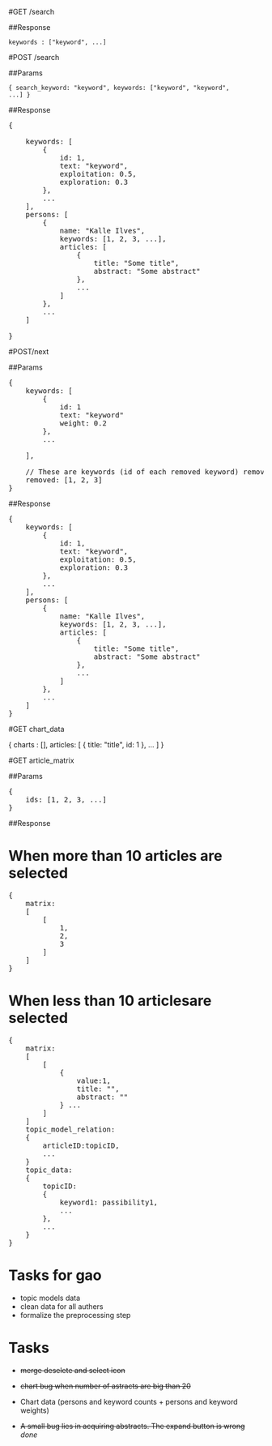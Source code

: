 #GET /search


##Response

<code>keywords : ["keyword", ...]</code>


#POST /search 

##Params

<code>{ search_keyword: "keyword", keywords: ["keyword", "keyword", ...] }</code>


##Response

<pre>{

	keywords: [
		{
			id: 1,
			text: "keyword",
			exploitation: 0.5,
			exploration: 0.3
		},
		...
	],
	persons: [
		{
			name: "Kalle Ilves",
			keywords: [1, 2, 3, ...],
			articles: [
				{
					title: "Some title",
					abstract: "Some abstract"
				},
				...
			]
		},
		...
	]

}
</pre>

#POST/next

##Params

<pre>
{
	keywords: [
		{
			id: 1
			text: "keyword"
			weight: 0.2
		},
		...

	],
	
	// These are keywords (id of each removed keyword) removed by the user
	removed: [1, 2, 3]
}
</pre>

##Response

<pre>{
	keywords: [
		{
			id: 1,
			text: "keyword",
			exploitation: 0.5,
			exploration: 0.3
		},
		...
	],
	persons: [
		{
			name: "Kalle Ilves",
			keywords: [1, 2, 3, ...],
			articles: [
				{
					title: "Some title",
					abstract: "Some abstract"
				},
				...
			]
		},
		...
	]
}</pre>

#GET chart_data

{
	charts : [],
	articles: [
		{
			title: "title",
			id: 1
		},
		...
	]
}

#GET article_matrix

##Params

<pre>
{
	ids: [1, 2, 3, ...]
}
</pre>

##Response

# When more than 10 articles are selected 
<pre>
{
	matrix: 
	[
		[
			1,
			2,
			3
		]
	]
}
</pre>
# When less than 10 articlesare selected
<pre>
{
	matrix: 
	[
		[
			{
				value:1, 
				title: "",
				abstract: ""
			} ...
		]
	]
	topic_model_relation:
	{
		articleID:topicID,
		...
	}
	topic_data:
	{
		topicID:
		{
			keyword1: passibility1,
			...
		},
		...
	}
}
</pre>
# Tasks for gao

- topic models data
- clean data for all authers
- formalize the preprocessing step

# Tasks

- <strike> merge deselete and select icon </strike> 
- <strike> chart bug when number of astracts are big than 20</strike>

- Chart data (persons and keyword counts + persons and keyword weights)
- <strike>A small bug lies in acquiring abstracts. The expand button is wrong</strike> *done*
